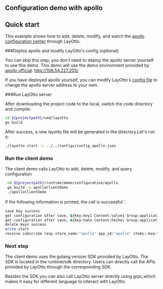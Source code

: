 <h2>Configuration demo with apollo</h2>

## Quick start

This example shows how to add, delete, modify, and watch the [apollo configuration center](https://github.com/ctripcorp/apollo) through LayOtto.

###Deploy apollo and modify LayOtto's config (optional)

You can skip this step, you don't need to deploy the apollo server yourself to use this demo. This demo will use the demo environment provided by [apollo official](https://github.com/ctripcorp/apollo): http://106.54.227.205/

If you have deployed apollo yourself, you can modify LayOtto's [config file](../../../../configs/config_apollo.json) to change the apollo server address to your own.

###Run LayOtto server

After downloading the project code to the local, switch the code directory and compile:

```bash
cd ${projectpath}/cmd/layotto
go build
```

After success, a new layotto file will be generated in the directory.Let's run it:

```bash
./layotto start -c ../../configs/config_apollo.json
```

### Run the client demo 

The client demo calls LayOtto to add, delete, modify, and query configuration

```bash
 cd ${projectpath}/runtime/demo/configuration/apollo
 go build -o apolloClientDemo
 ./apolloClientDemo
```

If the following information is printed, the call is successful：

```bash
save key success
get configuration after save, &{Key:key1 Content:value1 Group:application Label:prod Tags:map[feature:print release:1.0.0] Metadata:map[]} 
get configuration after save, &{Key:haha Content:heihei Group:application Label:prod Tags:map[feature:haha release:1.0.0] Metadata:map[]} 
delete keys success
write start
receive subscribe resp store_name:"apollo" app_id:"apollo" items:<key:"heihei" content:"heihei1" group:"application" label:"prod" tags:<key:"feature" value:"haha" > tags:<key:"release" value:"16" > >
```

### Next step

The client demo uses the golang version SDK provided by LayOtto. The SDK is located in the runtime/sdk directory. Users can directly call the APIs provided by LayOtto through the corresponding SDK.

Besides the SDK,you can also call LayOtto server directly using grpc,which makes it easy for different language to interact with LayOtto.

